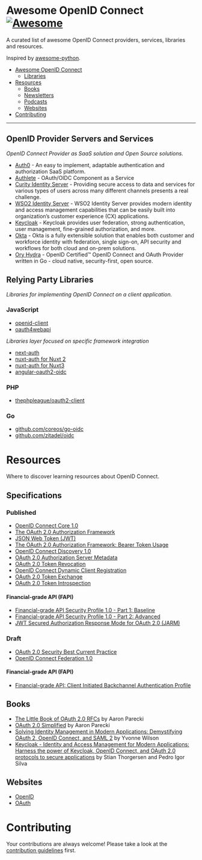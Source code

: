 # Awesome OpenID Connect [![Awesome](https://cdn.rawgit.com/sindresorhus/awesome/d7305f38d29fed78fa85652e3a63e154dd8e8829/media/badge.svg)](https://github.com/sindresorhus/awesome)

A curated list of awesome OpenID Connect providers, services, libraries and resources.

Inspired by [awesome-python](https://github.com/vinta/awesome-python).

- [Awesome OpenID Connect](#awesome-openid-connect)
    - [Libraries](#libraries)
- [Resources](#resources)
    - [Books](#books)
    - [Newsletters](#newsletters)
    - [Podcasts](#podcasts)
    - [Websites](#websites)
- [Contributing](#contributing)

---

## OpenID Provider Servers and Services

*OpenID Connect Provider as SaaS solution and Open Source solutions.*

* [Auth0](https://auth0.com/docs/authenticate/protocols/openid-connect-protocol) - An easy to implement, adaptable authentication and authorization SaaS platform.
* [Authlete](https://www.authlete.com/) - OAuth/OIDC Component as a Service
* [Curity Identity Server](https://curity.io/product/) - Providing secure access to data and services for various types of users across many different channels presents a real challenge.
* [WSO2 Identity Server](https://wso2.com/identity-server/) - WSO2 Identity Server provides modern identity and access management capabilities that can be easily built into organization’s customer experience (CX) applications.
* [Keycloak](https://www.keycloak.org/) - Keycloak provides user federation, strong authentication, user management, fine-grained authorization, and more.
* [Okta](https://www.okta.com/) - Okta is a fully extensible solution that enables both customer and workforce identity with federation, single sign-on, API security and workflows for both cloud and on-prem solutions.
* [Ory Hydra](https://github.com/ory/hydra) - OpenID Certified™ OpenID Connect and OAuth Provider written in Go - cloud native, security-first, open source.

## Relying Party Libraries

*Libraries for implementing OpenID Connect on a client application.*

### JavaScript

* [openid-client](https://github.com/panva/node-openid-client)
* [oauth4webapi](https://github.com/panva/oauth4webapi)

*Libraries layer focused on specific framework integration*

* [next-auth](https://github.com/nextauthjs/next-auth)
* [nuxt-auth for Nuxt 2](https://github.com/nuxt-community/auth-module)
* [nuxt-auth for Nuxt3](https://github.com/sidebase/nuxt-auth)
* [angular-oauth2-oidc](https://github.com/manfredsteyer/angular-oauth2-oidc)

### PHP

* [thephpleague/oauth2-client](https://github.com/thephpleague/oauth2-client)


### Go

* [github.com/coreos/go-oidc](https://github.com/coreos/go-oidc)
* [github.com/zitadel/oidc](https://github.com/zitadel/oidc)

# Resources

Where to discover learning resources about OpenID Connect.

## Specifications

### Published

- [OpenID Connect Core 1.0](https://openid.net/specs/openid-connect-core-1_0.html)
- [The OAuth 2.0 Authorization Framework](https://www.rfc-editor.org/rfc/rfc6749)
- [JSON Web Token (JWT)](https://www.rfc-editor.org/rfc/rfc7519)
- [The OAuth 2.0 Authorization Framework: Bearer Token Usage](https://www.rfc-editor.org/rfc/rfc6750)
- [OpenID Connect Discovery 1.0](https://openid.net/specs/openid-connect-discovery-1_0.html)
- [OAuth 2.0 Authorization Server Metadata](https://www.rfc-editor.org/rfc/rfc8414)
- [OAuth 2.0 Token Revocation](https://www.rfc-editor.org/rfc/rfc7009)
- [OpenID Connect Dynamic Client Registration](https://openid.net/specs/openid-connect-registration-1_0.html)
- [OAuth 2.0 Token Exchange](https://www.rfc-editor.org/rfc/rfc8693)
- [OAuth 2.0 Token Introspection](https://www.rfc-editor.org/rfc/rfc7662)

#### Financial-grade API (FAPI)

- [Financial-grade API Security Profile 1.0 - Part 1: Baseline](https://openid.net/specs/openid-financial-api-part-1-1_0.html)
- [Financial-grade API Security Profile 1.0 - Part 2: Advanced](https://openid.net/specs/openid-financial-api-part-2-1_0.html)
- [JWT Secured Authorization Response Mode for OAuth 2.0 (JARM)](https://openid.net/specs/oauth-v2-jarm.html)

### Draft

- [OAuth 2.0 Security Best Current Practice](https://www.ietf.org/archive/id/draft-ietf-oauth-security-topics-22.html)
- [OpenID Connect Federation 1.0](https://openid.net/specs/openid-connect-federation-1_0.html)

#### Financial-grade API (FAPI)

- [Financial-grade API: Client Initiated Backchannel Authentication Profile](https://openid.net/specs/openid-financial-api-ciba.html)

## Books

- [The Little Book of OAuth 2.0 RFCs](https://www.amazon.com/Little-Book-OAuth-2-0-RFCs/dp/B084DFYJS1/) by Aaron Parecki
- [OAuth 2.0 Simplified](https://www.amazon.com/OAuth-2-0-Simplified-Aaron-Parecki/dp/1387751514/) by Aaron Parecki
- [Solving Identity Management in Modern Applications: Demystifying OAuth 2, OpenID Connect, and SAML 2](https://www.amazon.com/Solving-Identity-Management-Modern-Applications-ebook/dp/B0BMQHF83G/) by Yvonne Wilson
- [Keycloak - Identity and Access Management for Modern Applications: Harness the power of Keycloak, OpenID Connect, and OAuth 2.0 protocols to secure applications](https://www.amazon.com/Keycloak-Management-Applications-protocols-applications-ebook/dp/B092KP135B/) by Stian Thorgersen and Pedro Igor Silva

## Websites

- [OpenID](https://openid.net/)
- [OAuth](https://oauth.net/)

# Contributing

Your contributions are always welcome! Please take a look at the [contribution guidelines](https://github.com/cerberauth/awesome-openidconnect/blob/master/CONTRIBUTING.md) first.
